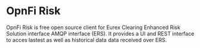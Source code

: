 # OpnFi Risk

OpnFi Risk is free open source client for Eurex Clearing Enhanced Risk Solution interface AMQP interface (ERS). It provides a UI and REST interface to acces lastest as well as historical data data received over ERS.

